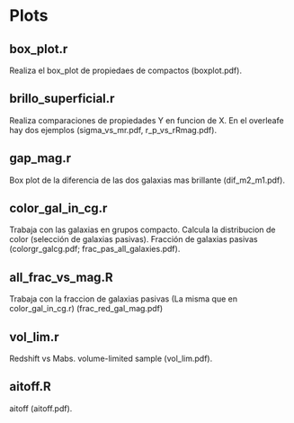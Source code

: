 # Plots
## box_plot.r
Realiza el box_plot de propiedaes de compactos (boxplot.pdf).  


## brillo_superficial.r
Realiza comparaciones de propiedades Y en funcion de X. En el overleafe hay dos ejemplos 
(sigma_vs_mr.pdf, r_p_vs_rRmag.pdf).


## gap_mag.r
Box plot de la diferencia de las dos galaxias mas brillante (dif_m2_m1.pdf).


## color_gal_in_cg.r
Trabaja con las galaxias en grupos compacto. Calcula la distribucion de color (selección de 
galaxias pasivas). Fracción de galaxias pasivas (colorgr_galcg.pdf; frac_pas_all_galaxies.pdf).


## all_frac_vs_mag.R
Trabaja con la fraccion de galaxias pasivas (La misma que en color_gal_in_cg.r)
                   (frac_red_gal_mag.pdf)


## vol_lim.r
Redshift vs Mabs. volume-limited sample (vol_lim.pdf).


## aitoff.R
aitoff (aitoff.pdf).
